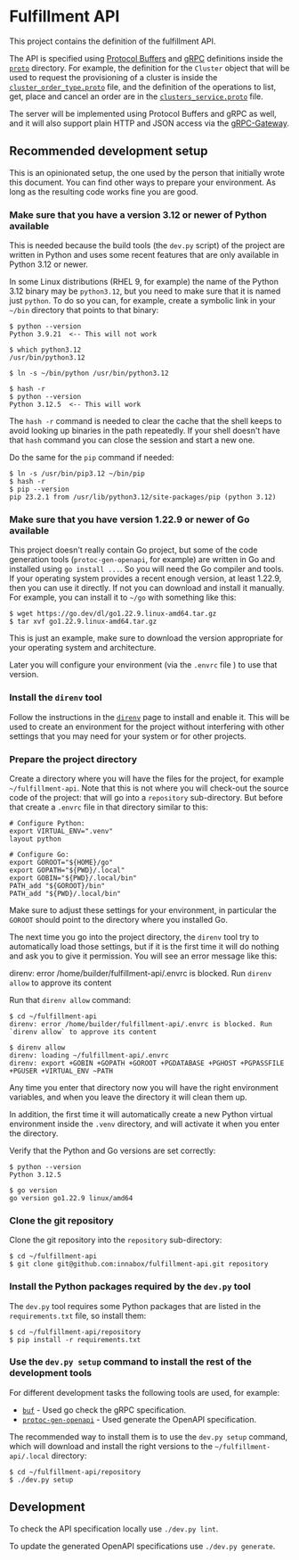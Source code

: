 # Fulfillment API

This project contains the definition of the fulfillment API.

The API is specified using [Protocol Buffers](https://protobuf.dev) and [gRPC](https://grpc.io) definitions inside the
[`proto`](proto/fulfillment/v1) directory. For example, the definition for the `Cluster` object that will be used to
request the provisioning of a cluster is inside the
[`cluster_order_type.proto`](proto/fulfillment/v1/cluster_type.proto) file, and the definition of the operations to
list, get, place and cancel an order are in the [`clusters_service.proto`](proto/fulfillment/v1/clustes_service.proto)
file.

The server will be implemented using Protocol Buffers and gRPC as well, and it will also support plain HTTP and JSON
access via the [gRPC-Gateway](https://grpc-ecosystem.github.io/grpc-gateway).

## Recommended development setup

This is an opinionated setup, the one used by the person that initially wrote this document. You can find other ways
to prepare your environment. As long as the resulting code works fine you are good.

### Make sure that you have a version 3.12 or newer of Python available

This is needed because the build tools (the `dev.py` script) of the project are written in Python and uses some recent
features that are only available in Python 3.12 or newer.

In some Linux distributions (RHEL 9, for example) the name of the Python 3.12 binary may be `python3.12`, but you need
to make sure that it is named just `python`. To do so you can, for example, create a symbolic link in your `~/bin`
directory that points to that binary:

    $ python --version
    Python 3.9.21  <-- This will not work

    $ which python3.12
    /usr/bin/python3.12

    $ ln -s ~/bin/python /usr/bin/python3.12

    $ hash -r
    $ python --version
    Python 3.12.5  <-- This will work

The `hash -r` command is needed to clear the cache that the shell keeps to avoid looking up binaries in the path
repeatedly. If your shell doesn't have that `hash` command you can close the session and start a new one.

Do the same for the `pip` command if needed:

    $ ln -s /usr/bin/pip3.12 ~/bin/pip
    $ hash -r
    $ pip --version
    pip 23.2.1 from /usr/lib/python3.12/site-packages/pip (python 3.12)

### Make sure that you have version 1.22.9 or newer of Go available

This project doesn't really contain Go project, but some of the code generation tools (`protoc-gen-openapi`, for
example) are written in Go and installed using `go install ...`. So you will need the Go compiler and tools. If your
operating system provides a recent enough version, at least 1.22.9, then you can use it directly. If not you can
download and install it manually. For example, you can install it to `~/go` with something like this:

    $ wget https://go.dev/dl/go1.22.9.linux-amd64.tar.gz
    $ tar xvf go1.22.9.linux-amd64.tar.gz

This is just an example, make sure to download the version appropriate for your operating system and architecture.

Later you will configure your environment (via the `.envrc` file ) to use that version.

### Install the `direnv` tool

Follow the instructions in the [`direnv`](https://direnv.net) page to install and enable it. This will be used to create
an environment for the project without interfering with other settings that you may need for your system or for other
projects.

### Prepare the project directory

Create a directory where you will have the files for the project, for example `~/fulfillment-api`. Note that this is
not where you will check-out the source code of the project: that will go into a `repository` sub-directory. But before
that create a `.envrc` file in that directory similar to this:

```shell
# Configure Python:
export VIRTUAL_ENV=".venv"
layout python

# Configure Go:
export GOROOT="${HOME}/go"
export GOPATH="${PWD}/.local"
export GOBIN="${PWD}/.local/bin"
PATH_add "${GOROOT}/bin"
PATH_add "${PWD}/.local/bin"
```

Make sure to adjust these settings for your environment, in particular the `GOROOT` should point to the directory
where you installed Go.

The next time you go into the project directory, the `direnv` tool try to automatically load those settings, but if it
is the first time it will do nothing and ask you to give it permission. You will see an error message like this:

   direnv: error /home/builder/fulfillment-api/.envrc is blocked. Run `direnv allow` to approve its content

Run that `direnv allow` command:

    $ cd ~/fulfillment-api
    direnv: error /home/builder/fulfillment-api/.envrc is blocked. Run `direnv allow` to approve its content

    $ direnv allow
    direnv: loading ~/fulfillment-api/.envrc
    direnv: export +GOBIN +GOPATH +GOROOT +PGDATABASE +PGHOST +PGPASSFILE +PGUSER +VIRTUAL_ENV ~PATH

Any time you enter that directory now you will have the right environment variables, and when you leave the directory it
will clean them up.

In addition, the first time it will automatically create a new Python virtual environment inside the `.venv` directory,
and will activate it when you enter the directory.

Verify that the Python and Go versions are set correctly:

    $ python --version
    Python 3.12.5

    $ go version
    go version go1.22.9 linux/amd64

### Clone the git repository

Clone the git repository into the `repository` sub-directory:

    $ cd ~/fulfillment-api
    $ git clone git@github.com:innabox/fulfillment-api.git repository

### Install the Python packages required by the `dev.py` tool

The `dev.py` tool requires some Python packages that are listed in the `requirements.txt` file, so install them:

    $ cd ~/fulfillment-api/repository
    $ pip install -r requirements.txt

### Use the `dev.py setup` command to install the rest of the development tools

For different development tasks the following tools are used, for example:

- [`buf`](https://buf.build) - Used go check the gRPC specification.
- [`protoc-gen-openapi`](https://github.com/grpc-ecosystem/grpc-gateway) - Used generate the OpenAPI specification.

The recommended way to install them is to use the `dev.py setup` command, which will download and install the right
versions to the `~/fulfillment-api/.local` directory:

    $ cd ~/fulfillment-api/repository
    $ ./dev.py setup

## Development

To check the API specification locally use `./dev.py lint`.

To update the generated OpenAPI specifications use `./dev.py generate`.
